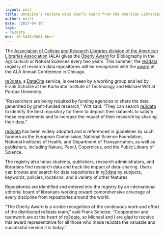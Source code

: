 ```yaml
---
layout: post
title: DataCite’s re3data wins Oberly Award from the American Libraries Association
author: mwitt
date: '2017-04-19'
tags:
- re3data
doi: 10.5438/0001-0hn*
---
```

The [Association of College and Research Libraries division of the American Libraries Association](http://www.ala.org) (ALA) gives the [Oberly Award](http://www.ala.org/acrl/awards/publicationawards/oberlyaward) for Bibliography in the Agricultural or Natural Sciences every two years. This summer, the [re3data](http://www.re3data.org) registry of research data repositories will be recognized with the [award](http://www.ala.org/news/member-news/2017/03/2017-acrl-sts-oberly-award-goes-scholze-and-witt) at the ALA Annual Conference in Chicago.

[re3data](http://www.re3data.org), a [DataCite](https://www.datacite.org) service, is overseen by a working group and led by Frank Scholze at the Karlsruhe Institute of Technology and Michael Witt at Purdue University.

“Researchers are being required by funding agencies to share the data generated by grant-funded research,” Witt said. “They can search [re3data](http://www.re3data.org) to identify the best repository for them to deposit their datasets to satisfy these requirements and to increase the impact of their research by sharing their data.”

[re3data](http://www.re3data.org) has been widely adopted and is referenced in guidelines by such funders as the European Commission, National Science Foundation, National Institutes of Health, and Department of Transportation, as well as publishers, including Nature, PeerJ, Copernicus, and the Public Library of Science.

The registry also helps students, publishers, research administrators, and librarians find research data and track the impact of data-sharing. Users can browse and search for data repositories in [re3data](http://www.re3data.org) by subjects, keywords, policies, locations, and a variety of other features.

Repositories are identified and entered into the registry by an international editorial board of librarians working toward comprehensive coverage of every discipline from repositories around the world.

“The Oberly Award is a visible recognition of the continuous work and effort of the distributed re3data team,” said Frank Scholze. “Cooperation and teamwork are at the heart of [re3data](http://www.re3data.org), so Michael and I are glad to receive this award representative for all those who made re3data the valuable and successful service it is today.” 
